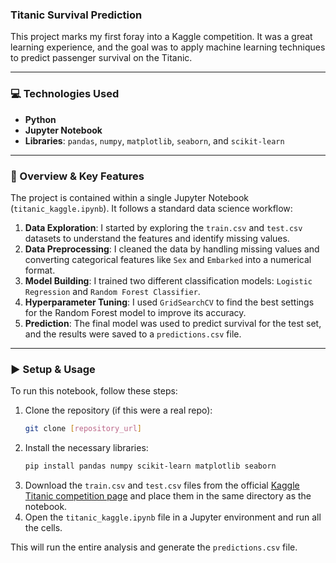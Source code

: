 

### Titanic Survival Prediction

This project marks my first foray into a Kaggle competition. It was a great learning experience, and the goal was to apply machine learning techniques to predict passenger survival on the Titanic.

-----

### 💻 Technologies Used

  * **Python**
  * **Jupyter Notebook**
  * **Libraries**: `pandas`, `numpy`, `matplotlib`, `seaborn`, and `scikit-learn`

-----

### 🚀 Overview & Key Features

The project is contained within a single Jupyter Notebook (`titanic_kaggle.ipynb`). It follows a standard data science workflow:

1.  **Data Exploration**: I started by exploring the `train.csv` and `test.csv` datasets to understand the features and identify missing values.
2.  **Data Preprocessing**: I cleaned the data by handling missing values and converting categorical features like `Sex` and `Embarked` into a numerical format.
3.  **Model Building**: I trained two different classification models: `Logistic Regression` and `Random Forest Classifier`.
4.  **Hyperparameter Tuning**: I used `GridSearchCV` to find the best settings for the Random Forest model to improve its accuracy.
5.  **Prediction**: The final model was used to predict survival for the test set, and the results were saved to a `predictions.csv` file.

-----

### ▶️ Setup & Usage

To run this notebook, follow these steps:

1.  Clone the repository (if this were a real repo):
    ```bash
    git clone [repository_url]
    ```
2.  Install the necessary libraries:
    ```bash
    pip install pandas numpy scikit-learn matplotlib seaborn
    ```
3.  Download the `train.csv` and `test.csv` files from the official [Kaggle Titanic competition page](https://www.kaggle.com/c/titanic/data) and place them in the same directory as the notebook.
4.  Open the `titanic_kaggle.ipynb` file in a Jupyter environment and run all the cells.

This will run the entire analysis and generate the `predictions.csv` file.
